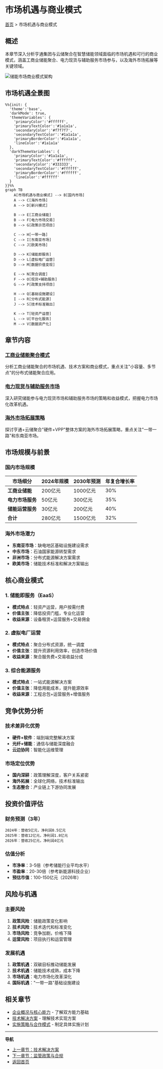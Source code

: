 # 市场机遇与商业模式

[首页](../README.md) > 市场机遇与商业模式

## 概述

本章节深入分析亨通集团与云储聚合在智慧储能领域面临的市场机遇和可行的商业模式，涵盖工商业储能聚合、电力现货与辅助服务市场参与，以及海外市场拓展等关键领域。

![储能市场商业模式架构](https://www.researchgate.net/profile/Massimo-Brignone/publication/343589547/figure/fig1/AS:923378090364928@1597765968848/Schematic-of-the-renewable-energy-platform-microgrid.png)

## 市场机遇全景图

```mermaid
%%{init: {
  'theme':'base',
  'darkMode': true,
  'themeVariables': {
    'primaryColor':'#ffffff',
    'primaryTextColor':'#1a1a1a',
    'secondaryColor':'#f7f7f7',
    'secondaryTextColor':'#1a1a1a',
    'primaryBorderColor':'#1a1a1a',
    'lineColor':'#1a1a1a'
  },
  'darkThemeVariables': {
    'primaryColor':'#1a1a1a',
    'primaryTextColor':'#ffffff',
    'secondaryColor':'#333333',
    'secondaryTextColor':'#ffffff',
    'primaryBorderColor':'#ffffff',
    'lineColor':'#ffffff'
  }
}}%%
graph TB
    A[市场机遇与商业模式] --> B[国内市场]
    A --> C[海外市场]
    A --> D[新兴模式]
    
    B --> E[工商业储能]
    B --> F[电力市场交易]
    B --> G[政策示范项目]
    
    C --> H[一带一路]
    C --> I[东南亚市场]
    C --> J[欧美市场]
    
    D --> K[储能即服务]
    D --> L[虚拟电厂运营]
    D --> M[数据价值变现]
    
    E --> N[聚合调度]
    F --> O[现货+辅助服务]
    G --> P[政策支持项目]
    
    H --> Q[基础设施建设]
    I --> R[分布式能源]
    J --> S[技术标准输出]
    
    K --> T[轻资产运营]
    L --> U[平台化服务]
    M --> V[数据资产化]
```

## 章节内容

### [工商业储能聚合模式](./工商业储能聚合模式.md)
分析工商业储能聚合的市场机遇、技术方案和商业模式，重点关注"小容量、多节点"的分布式储能聚合应用。

### [电力现货与辅助服务市场](./电力现货与辅助服务市场.md)
深入研究储能参与电力现货市场和辅助服务市场的策略和收益模式，把握电力市场化改革机遇。

### [海外市场拓展策略](./海外市场拓展策略.md)
探讨亨通+云储聚合"硬件+VPP"整体方案的海外市场拓展策略，重点关注"一带一路"和东南亚市场。

## 市场规模与前景

### 国内市场规模
| 市场细分 | 2024年规模 | 2030年预测 | 年复合增长率 |
|----------|------------|-------------|-------------|
| **工商业储能** | 200亿元 | 1000亿元 | 30% |
| **电力市场服务** | 50亿元 | 300亿元 | 35% |
| **储能运营服务** | 30亿元 | 200亿元 | 40% |
| **合计** | 280亿元 | 1500亿元 | 32% |

### 海外市场潜力
- **东南亚市场**：缺电地区基础设施建设需求
- **中东市场**：石油国家能源转型需求
- **非洲市场**：分布式能源解决方案需求
- **欧美市场**：储能技术标准和解决方案输出

## 核心商业模式

### 1. 储能即服务（EaaS）
- **模式特点**：轻资产运营，用户按需付费
- **价值主张**：降低投资门槛，专业化运营
- **收益来源**：设备租赁+运营服务+交易佣金

### 2. 虚拟电厂运营
- **模式特点**：聚合分布式资源，统一调度
- **价值主张**：提升资源利用效率，创造市场价值
- **收益来源**：聚合服务费+交易收益分成

### 3. 综合能源服务
- **模式特点**：一站式能源解决方案
- **价值主张**：降低用能成本，提升能源效率
- **收益来源**：工程总包+运营服务+增值服务

## 竞争优势分析

### 技术差异化优势
- **硬件+软件**：端到端完整解决方案
- **光纤+储能**：通信与储能深度融合
- **云边协同**：智能化运维管理

### 市场定位优势
- **国内深耕**：政策理解深度，客户关系紧密
- **海外拓展**：全球化网络，技术标准输出
- **生态整合**：产业链上下游协同发展

## 投资价值评估

### 财务预测（3年）
```
2024年：营收5亿元，净利润0.5亿元
2025年：营收12亿元，净利润1.8亿元
2026年：营收25亿元，净利润4亿元
```

### 估值分析
- **市净率**：3-5倍（参考储能行业平均水平）
- **市盈率**：20-30倍（参考新能源科技企业）
- **预估市值**：100-150亿元（2026年）

## 风险与机遇

### 主要风险
1. **政策风险**：储能政策变化影响
2. **技术风险**：技术迭代和标准变化
3. **市场风险**：竞争加剧，价格下降
4. **运营风险**：项目执行和运营管理

### 发展机遇
1. **政策机遇**：双碳目标推动储能发展
2. **技术机遇**：储能技术成熟，成本下降
3. **市场机遇**：电力市场化改革深化
4. **国际机遇**："一带一路"基础设施建设

## 相关章节

- [企业概况与核心能力](../企业概况与核心能力/README.md) - 了解双方能力基础
- [技术解决方案](../技术解决方案/README.md) - 理解技术实现方案
- [实施策略与合作模式](../实施策略与合作模式/README.md) - 制定具体实施计划

---

**导航**
- [上一章节：技术解决方案](../技术解决方案/README.md)
- [下一章节：监管政策与合规](../监管政策与合规/README.md)
- [返回首页](../README.md)